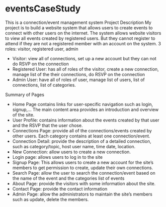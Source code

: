 # eventsCaseStudy
This is a connection/event management system
Project Description
My project is to build a website system that allows users to create events to connect with other users on the internet. 
The system allows website visitors to view all events created by registered users. 
But they cannot register to attend if they are not a registered member with an account on the system.
3 roles: visitor, registered user, admin
- Visitor: view all of connections, set up a new account but they can not do RSVP on the connection
- Registered User: has all of roles of the visitor, create a new connection, manage list of the their connections, do RSVP on the connection
- Admin User: have all of roles of user, manage list of users, list of connections, list of categories.

Summary of Pages
- Home Page contains links for user-specific navigation such as login, signup,... The main content area provides an introduction and overview of the site.
- User Profile: contains information about the events created by that user and the RSVP that the user chose.
- Connections Page: provide all of the connections/events created by other users. Each category contains at least one connection/event.
- Connection Detail: provide the description of a detailed connection, such as category/topic, host user name, time date, location.
- New Connection: allow users to create a new connection.
- Login page: allows users to log in to the site
- Signup Page: This allows users to create a new account for the site’s members to get permission to create, update their own connections.
- Search Page: allow the user to search the connection/event based on the name of the event and the categories list of events
- About Page: provide the visitors with some information about the site.
- Contact Page: provide the contact information 
- Admin Page: allow the administrators to maintain the site’s members such as update, delete the members.
